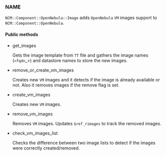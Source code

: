 
### NAME

`NCM::Component::OpenNebula::Image` adds `OpenNebula` `VM` images 
support to `NCM::Component::OpenNebula`.

#### Public methods

- get\_images

    Gets the image template from `TT` file
    and gathers the image names (`<fqdn`\_<vdx>>)
    and datastore names to store the new images.

- remove\_or\_create\_vm\_images

    Creates new `VM` images and it detects if the image is 
    already available or not. 
    Also it removes images if the remove flag is set.

- create\_vm\_images

    Creates new `VM` images.

- remove\_vm\_images

    Removes `VM` images.
    Updates `$ref_rimages` to track the removed images.

- check\_vm\_images\_list

    Checks the difference between two image lists
    to detect if the images were correctly created/removed.

